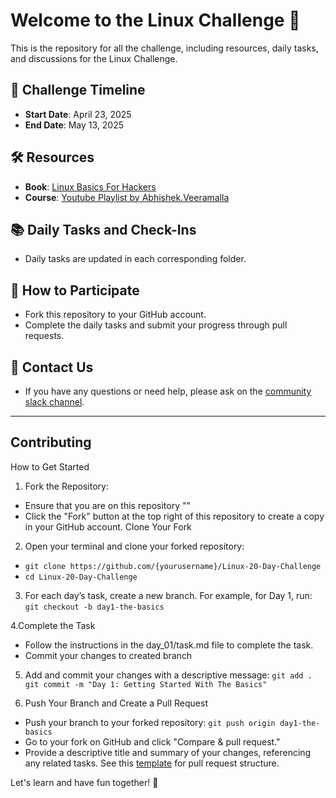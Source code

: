 # Welcome to the Linux Challenge 🚀

This is the repository for all the challenge, including resources, daily tasks, and discussions for the Linux Challenge.

## 📅 Challenge Timeline
- **Start Date**: April 23, 2025
- **End Date**: May 13, 2025

## 🛠 Resources
- **Book**: [Linux Basics For Hackers](https://archive.org/details/linux-basics-for-hackers/page/n23/mode/2up)
- **Course**: [Youtube Playlist by Abhishek.Veeramalla](https://www.youtube.com/playlist?list=PLdpzxOOAlwvIBIRWcReRV-m2kgIW6V6gr)

## 📚 Daily Tasks and Check-Ins
- Daily tasks are updated in each corresponding folder.

## 👥 How to Participate
- Fork this repository to your GitHub account.
- Complete the daily tasks and submit your progress through pull requests.

## 📧 Contact Us
- If you have any questions or need help, please ask on the [community slack channel](https://join.slack.com/t/yamlopscommunity/shared_invite/zt-33itgf1zq-Vt7rTODTImQ6r8P_rGuM2g). 

---

## Contributing
How to Get Started

1. Fork the Repository:
- Ensure that you are on this repository ""
- Click the "Fork" button at the top right of this repository to create a copy in your GitHub account.
Clone Your Fork

2. Open your terminal and clone your forked repository:
- `git clone https://github.com/{yourusername}/Linux-20-Day-Challenge`
- `cd Linux-20-Day-Challenge`

3. For each day’s task, create a new branch. For example, for Day 1, run:
`git checkout -b day1-the-basics`

4.Complete the Task
- Follow the instructions in the day_01/task.md file to complete the task.
- Commit your changes to created branch

5. Add and commit your changes with a descriptive message:
`git add .`
`git commit -m "Day 1: Getting Started With The Basics"`

6. Push Your Branch and Create a Pull Request

- Push your branch to your forked repository:
`git push origin day1-the-basics`
- Go to your fork on GitHub and click "Compare & pull request."
- Provide a descriptive title and summary of your changes, referencing any related tasks. See this [template](pull_request_template.md) for pull request structure.

Let's learn and have fun together! 🌟
